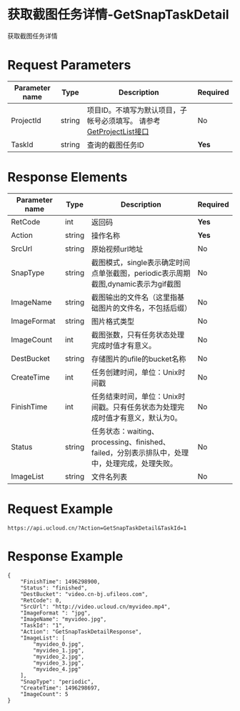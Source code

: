 # 获取截图任务详情-GetSnapTaskDetail

获取截图任务详情

# Request Parameters
|Parameter name|Type|Description|Required|
|---|---|---|---|
|ProjectId|string|项目ID。不填写为默认项目，子帐号必须填写。 请参考[GetProjectList接口](../summary/get_project_list.html)|No|
|TaskId|string|查询的截图任务ID|**Yes**|

# Response Elements
|Parameter name|Type|Description|Required|
|---|---|---|---|
|RetCode|int|返回码|**Yes**|
|Action|string|操作名称|**Yes**|
|SrcUrl|string|原始视频url地址|No|
|SnapType|string|截图模式，single表示确定时间点单张截图，periodic表示周期截图,dynamic表示为gif截图|No|
|ImageName|string|截图输出的文件名（这里指基础图片的文件名，不包括后缀）|No|
|ImageFormat|string|图片格式类型|No|
|ImageCount|int|截图张数，只有任务状态处理完成时值才有意义。|No|
|DestBucket|string|存储图片的ufile的bucket名称|No|
|CreateTime|int|任务创建时间，单位：Unix时间戳|No|
|FinishTime|int|任务结束时间，单位：Unix时间戳。只有任务状态为处理完成时值才有意义，默认为0。|No|
|Status|string|任务状态：waiting、processing、finished、failed，分别表示排队中，处理中，处理完成，处理失败。|No|
|ImageList|string|文件名列表|No|

# Request Example
```
https://api.ucloud.cn/?Action=GetSnapTaskDetail&TaskId=1
```

# Response Example
```
{
    "FinishTime": 1496298900, 
    "Status": "finished", 
    "DestBucket": "video.cn-bj.ufileos.com", 
    "RetCode": 0, 
    "SrcUrl": "http://video.ucloud.cn/myvideo.mp4", 
    "ImageFormat ": "jpg", 
    "ImageName": "myvideo.jpg", 
    "TaskId": "1", 
    "Action": "GetSnapTaskDetailResponse", 
    "ImageList": [
        "myvideo_0.jpg", 
        "myvideo_1.jpg", 
        "myvideo_2.jpg", 
        "myvideo_3.jpg", 
        "myvideo_4.jpg"
    ], 
    "SnapType": "periodic", 
    "CreateTime": 1496298697, 
    "ImageCount": 5
}
```

